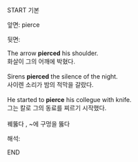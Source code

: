 START
기본

앞면:
pierce


뒷면:
<div>The arrow <b>pierced</b> his shoulder. </div><div>화살이 그의 어깨에 박혔다.</div><div><br></div><div><div>Sirens <b>pierced</b> the silence of the night. </div><div>사이렌 소리가 밤의 적막을 갈랐다.</div></div><div><br></div><div><div>He started to <strong>pierce</strong> his collegue with knife. </div><div><div>그는 칼로 그의 동료를 찌르기 시작했다.</div></div></div><div><br></div><div>꿰뚫다 , ~에 구멍을 뚫다</div>


해석:

END